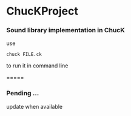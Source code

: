 ChucKProject
=====

### Sound library implementation in ChucK

use
```
chuck FILE.ck
```
to run it in command line

=====

### Pending ...

update when available 
